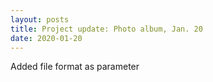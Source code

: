 ```yaml
---
layout: posts
title: Project update: Photo album, Jan. 20
date: 2020-01-20
---
```


Added file format as parameter
